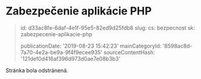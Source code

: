 Zabezpečenie aplikácie PHP
==========================

> id: d33ac8fe-6daf-4e1f-95e5-82ed9d25fdb8
> slug:
> 	cs: bezpecnost
> 	sk: zabezpecenie-aplikacie-php
> 
> publicationDate: '2019-08-23 15:42:23'
> mainCategoryId: '8598ac8d-7a70-4e2a-be9a-9f4f9ecee935'
> sourceContentHash: '121def0d416af396d973d0ae7e08b3b3'

Stránka bola odstránená.
